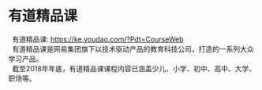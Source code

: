 # 有道精品课
 &nbsp;&nbsp;有道精品课:&nbsp;https://ke.youdao.com/?Pdt=CourseWeb<br/>
 &nbsp;&nbsp;有道精品课是网易集团旗下以技术驱动产品的教育科技公司，打造的一系列大众学习产品。<br/>
 &nbsp;&nbsp;截至2018年年底，有道精品课课程内容已涵盖少儿、小学、初中、高中、大学、职场等。
